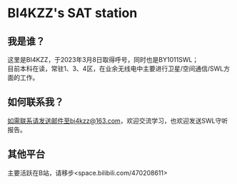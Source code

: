 # BI4KZZ's SAT station
## 我是谁？
这里是BI4KZZ，于2023年3月8日取得呼号，同时也是BY1011SWL；  
目前本科在读，常驻1、3、4区，在业余无线电中主要进行卫星/空间通信/SWL方面的工作。  
## 如何联系我？
如需联系请发送邮件至bi4kzz@163.com，欢迎交流学习，也欢迎发送SWL守听报告。
## 其他平台
主要活跃在B站，请移步<space.bilibili.com/470208611>
